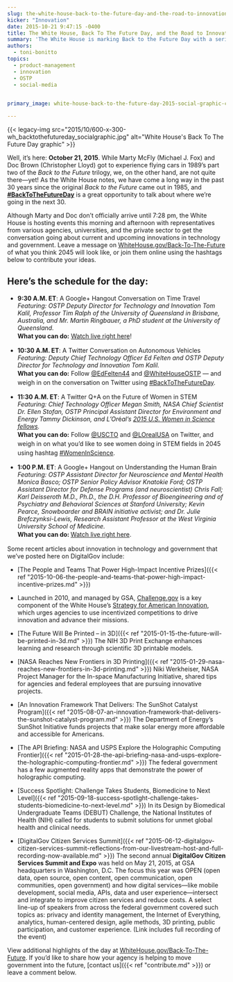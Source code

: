 ```yaml
---
slug: the-white-house-back-to-the-future-day-and-the-road-to-innovation
kicker: "Innovation"
date: 2015-10-21 9:47:15 -0400
title: The White House, Back To The Future Day, and the Road to Innovation
summary: 'The White House is marking Back to the Future Day with a series of conversations with innovators across the country. Follow along here.'
authors:
  - toni-bonitto
topics:
  - product-management
  - innovation
  - OSTP
  - social-media

  
primary_image: white-house-back-to-the-future-day-2015-social-graphic-cropped

---
```


{{< legacy-img src="2015/10/600-x-300-wh_backtothefutureday_socialgraphic.jpg" alt="White House's Back To The Future Day graphic" >}}

Well, it&#8217;s here: <strong>October 21, 2015</strong>. While Marty McFly (Michael J. Fox) and Doc Brown (Christopher Lloyd) got to experience flying cars in 1989&#8217;s part two of the <em>Back to the Future</em> trilogy, we, on the other hand, are not quite there—yet! As the White House notes, we have come a long way in the past 30 years since the original <em>Back to the Future</em> came out in 1985, and <strong><a href="https://twitter.com/search?q=%23BackToTheFutureDay">#BackToTheFutureDay</a></strong> is a great opportunity to talk about where we&#8217;re going in the next 30.

Although Marty and Doc don&#8217;t officially arrive until 7:28 pm, the White House is hosting events this morning and afternoon with representatives from various agencies, universities, and the private sector to get the conversation going about current and upcoming innovations in technology and government. Leave a message on <a href="https://www.WhiteHouse.gov/Back-To-The-Future">WhiteHouse.gov/Back-To-The-Future</a> of what you think 2045 will look like, or join them online using the hashtags below to contribute your ideas.

## Here&#8217;s the schedule for the day:

* <strong>9:30 A.M. ET</strong>: A Google+ Hangout Conversation on Time Travel<br />
<em>Featuring: OSTP Deputy Director for Technology and Innovation Tom Kalil, Professor Tim Ralph of the University of Queensland in Brisbane, Australia, and Mr. Martin Ringbauer, a PhD student at the University of Queensland.<br />
</em><strong style="line-height: 1.5">What you can do:</strong> <a style="line-height: 1.5" href="https://obamawhitehouse.archives.gov/blog/2015/10/20/back-to-the-future-day">Watch live right here</a><span style="line-height: 1.5">!</span>

* <strong>10:30 A.M. ET</strong>: A Twitter Conversation on Autonomous Vehicles<br /> <em>Featuring: Deputy Chief Technology Officer Ed Felten and OSTP Deputy Director for Technology and Innovation Tom Kalil.<br /> </em><strong style="line-height: 1.5">What you can do:</strong><span style="line-height: 1.5"> Follow </span><a style="line-height: 1.5" href="https://twitter.com/EdFelten44">@EdFelten44</a><span style="line-height: 1.5"> and </span><a style="line-height: 1.5" href="https://twitter.com/whitehouseostp">@WhiteHouseOSTP</a><span style="line-height: 1.5"> &#8212; and weigh in on the conversation on Twitter using </span><a style="line-height: 1.5" href="https://twitter.com/search?q=%23BackToTheFutureDay">#BackToTheFutureDay</a><span style="line-height: 1.5">.</span>

* <strong>11:30 A.M. ET</strong>: A Twitter Q+A on the Future of Women in STEM<br /> <em>Featuring: Chief Technology Officer Megan Smith, NASA Chief Scientist Dr. Ellen Stofan, OSTP Principal Assistant Director for Environment and Energy Tammy Dickinson, and </em><em>L&#8217;Or</em>é<em>al&#8217;s</em><em> <a href="http://www.lorealusa.com/Foundation/FWIS2.aspx?topcode=Foundation_AccessibleScience_WE_2015_US_Fellows">2015 U.S. Women in Science fellows</a>.<br /> </em><strong style="line-height: 1.5">What you can do:</strong><span style="line-height: 1.5"> Follow </span><a style="line-height: 1.5" href="https://twitter.com/USCTO">@USCTO</a><span style="line-height: 1.5"> and </span><a style="line-height: 1.5" href="https://twitter.com/LOrealUSA">@LOrealUSA</a><span style="line-height: 1.5"> on Twitter, and weigh in on what you&#8217;d like to see women doing in STEM fields in 2045 using hashtag </span><a style="line-height: 1.5" href="https://twitter.com/search?q=%23WomenInScience">#WomenInScience</a><span style="line-height: 1.5">.</span>

* <strong>1:00 P.M. ET</strong>: A Google+ Hangout on Understanding the Human Brain<br /> <em>Featuring: OSTP Assistant Director for Neuroscience and Mental Health Monica Basco; OSTP Senior Policy Advisor Knatokie Ford; OSTP Assistant Director for Defense Programs (and neuroscientist) Chris Fall; Karl Deisseroth M.D., Ph.D., the D.H. Professor of Bioengineering and of Psychiatry and Behavioral Sciences at Stanford University; Kevin Pearce, Snowboarder and BRAIN initiative activist; and Dr. Julie Brefczynksi-Lewis, Research Assistant Professor at the West Virginia University School of Medicine.<br /> </em><strong style="line-height: 1.5">What you can do: </strong><a style="line-height: 1.5" href="https://obamawhitehouse.archives.gov/blog/2015/10/20/back-to-the-future-day">Watch live right here</a><span style="line-height: 1.5">.</span>

Some recent articles about innovation in technology and government that we&#8217;ve posted here on DigitalGov include:

* [The People and Teams That Power High-Impact Incentive Prizes]({{< ref "2015-10-06-the-people-and-teams-that-power-high-impact-incentive-prizes.md" >}})

* Launched in 2010, and managed by GSA, [Challenge.gov](http://www.challenge.gov) is a key component of the White House’s [Strategy for American Innovation](https://www.whitehouse.gov/sites/default/files/uploads/InnovationStrategy.pdf), which urges agencies to use incentivized competitions to drive innovation and advance their missions.

* [The Future Will Be Printed – in 3D]({{< ref "2015-01-15-the-future-will-be-printed-in-3d.md" >}}) The NIH 3D Print Exchange enhances learning and research through scientific 3D printable models.

* [NASA Reaches New Frontiers in 3D Printing]({{< ref "2015-01-29-nasa-reaches-new-frontiers-in-3d-printing.md" >}})
Niki Werkheiser, NASA Project Manager for the In-space Manufacturing Initiative, shared tips for agencies and federal employees that are pursuing innovative projects.

* [An Innovation Framework That Delivers: The SunShot Catalyst Program]({{< ref "2015-08-07-an-innovation-framework-that-delivers-the-sunshot-catalyst-program.md" >}}) The Department of Energy’s SunShot Initiative funds projects that make solar energy more affordable and accessible for Americans.

* [The API Briefing: NASA and USPS Explore the Holographic Computing Frontier]({{< ref "2015-01-28-the-api-briefing-nasa-and-usps-explore-the-holographic-computing-frontier.md" >}}) The federal government has a few augmented reality apps that demonstrate the power of holographic computing.

* [Success Spotlight: Challenge Takes Students, Biomedicine to Next Level]({{< ref "2015-09-18-success-spotlight-challenge-takes-students-biomedicine-to-next-level.md" >}}) In its Design by Biomedical Undergraduate Teams (DEBUT) Challenge, the National Institutes of Health (NIH) called for students to submit solutions for unmet global health and clinical needs.

* [DigitalGov Citizen Services Summit]({{< ref "2015-06-12-digitalgov-citizen-services-summit-reflections-from-our-livestream-host-and-full-recording-now-available.md" >}}) The second annual **DigitalGov Citizen Services Summit and Expo** was held on May 21, 2015, at GSA headquarters in Washington, D.C. The focus this year was OPEN (open data, open source, open content, open communication, open communities, open government) and how digital services—like mobile development, social media, APIs, data and user experience—intersect and integrate to improve citizen services and reduce costs. A select line-up of speakers from across the federal government covered such topics as: privacy and identity management, the Internet of Everything, analytics, human-centered design, agile methods, 3D printing, public participation, and customer experience. (Link includes full recording of the event)

View additional highlights of the day at [WhiteHouse.gov/Back-To-The-Future](https://obamawhitehouse.archives.gov/blog/2015/10/20/back-to-the-future-day). If you&#8217;d like to share how your agency is helping to move government into the future, [contact us]({{< ref "contribute.md" >}}) or leave a comment below.
